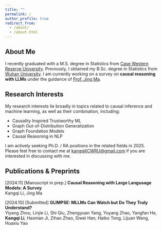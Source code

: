 ```yaml
---
title: ""
permalink: /
author_profile: true
redirect_from: 
  - /about/
  - /about.html
---
```


## About Me

I recently graduated with a M.S. degree in Statistics from [Case Western Reserve University](https://case.edu/). Previously, I obtained my B.Sc. degree in Statistics from [Wuhan University](https://en.whu.edu.cn/). I am currently working on a survey on **causal reasoning with LLMs** under the guidance of [Prof. Jing Ma](https://jma712.github.io/).

## Research Interests

My research interests lie broadly in topics related to causal inference and machine learning, as well as their combination, including: 

- Causality Inspired Trustworthy ML
- Graph Out-of-Distribution Generalization
- Graph Foundation Models
- Causal Reasoning in NLP

I am actively seeking Ph.D. / RA positions in the related fields in 2025. Please feel free to contact me at [kangqiliCWRU@gmail.com](kangqiliCWRU@gmail.com) if you are interested in discussing with me.

## Publications & Preprints

\[2024.11\] \[Manuscript in prep.\] **Causal Reasoning with Large Langusage Models: A Survey**  
Kangqi Li, Jing Ma

\[2024.10\] \[Submitted\] **GLIMPSE: MLLMs Can Watch but Do They Truly Understand?**  
Yiyang Zhou, Linjie Li, Shi Qiu, Zhengyuan Yang, Yuyang Zhao, Yangfan He, **Kangqi Li**, Haonian Ji, Zihao Zhao, Siwei Han, Haibo Tong, Lijuan Wang, Huaxiu Yao
